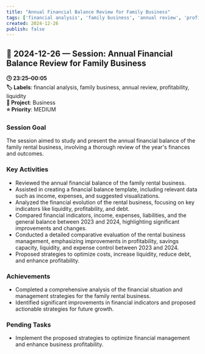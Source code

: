 ```yaml
---
title: "Annual Financial Balance Review for Family Business"
tags: ['financial analysis', 'family business', 'annual review', 'profitability', 'liquidity']
created: 2024-12-26
publish: false
---
```


## 📅 2024-12-26 — Session: Annual Financial Balance Review for Family Business

**🕒 23:25–00:05**  
**🏷️ Labels**: financial analysis, family business, annual review, profitability, liquidity  
**📂 Project**: Business  
**⭐ Priority**: MEDIUM  


### Session Goal
The session aimed to study and present the annual financial balance of the family rental business, involving a thorough review of the year's finances and outcomes.

### Key Activities
- Reviewed the annual financial balance of the family rental business.
- Assisted in creating a financial balance template, including relevant data such as income, expenses, and suggested visualizations.
- Analyzed the financial evolution of the rental business, focusing on key indicators like liquidity, profitability, and debt.
- Compared financial indicators, income, expenses, liabilities, and the general balance between 2023 and 2024, highlighting significant improvements and changes.
- Conducted a detailed comparative evaluation of the rental business management, emphasizing improvements in profitability, savings capacity, liquidity, and expense control between 2023 and 2024.
- Proposed strategies to optimize costs, increase liquidity, reduce debt, and enhance profitability.

### Achievements
- Completed a comprehensive analysis of the financial situation and management strategies for the family rental business.
- Identified significant improvements in financial indicators and proposed actionable strategies for future growth.

### Pending Tasks
- Implement the proposed strategies to optimize financial management and enhance business profitability.
